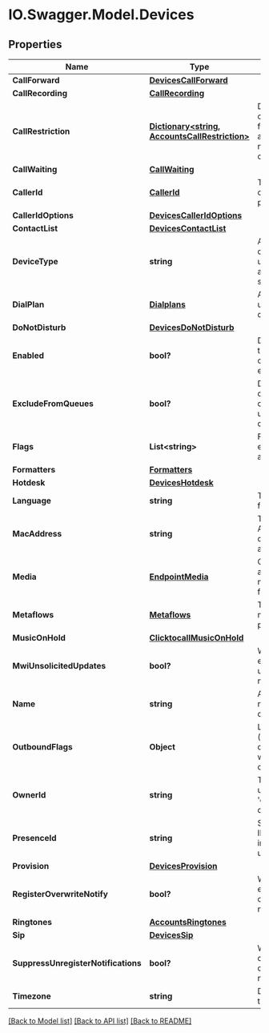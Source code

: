 # IO.Swagger.Model.Devices
## Properties

Name | Type | Description | Notes
------------ | ------------- | ------------- | -------------
**CallForward** | [**DevicesCallForward**](DevicesCallForward.md) |  | [optional] 
**CallRecording** | [**CallRecording**](CallRecording.md) |  | [optional] 
**CallRestriction** | [**Dictionary&lt;string, AccountsCallRestriction&gt;**](AccountsCallRestriction.md) | Device level call restrictions for each available number classification | [optional] 
**CallWaiting** | [**CallWaiting**](CallWaiting.md) |  | [optional] 
**CallerId** | [**CallerId**](CallerId.md) | The device caller ID parameters | [optional] 
**CallerIdOptions** | [**DevicesCallerIdOptions**](DevicesCallerIdOptions.md) |  | [optional] 
**ContactList** | [**DevicesContactList**](DevicesContactList.md) |  | [optional] 
**DeviceType** | **string** | Arbitrary device type used by the UI and billing system | [optional] 
**DialPlan** | [**Dialplans**](Dialplans.md) | A list of rules used to modify dialed numbers | [optional] 
**DoNotDisturb** | [**DevicesDoNotDisturb**](DevicesDoNotDisturb.md) |  | [optional] 
**Enabled** | **bool?** | Determines if the device is currently enabled | [optional] [default to true]
**ExcludeFromQueues** | **bool?** | Do not ring this device when calling user/agent in queue | [optional] [default to false]
**Flags** | **List&lt;string&gt;** | Flags set by external applications | [optional] 
**Formatters** | [**Formatters**](Formatters.md) |  | [optional] 
**Hotdesk** | [**DevicesHotdesk**](DevicesHotdesk.md) |  | [optional] 
**Language** | **string** | The language for the device | [optional] 
**MacAddress** | **string** | The MAC Address of the device (if applicable) | [optional] 
**Media** | [**EndpointMedia**](EndpointMedia.md) | Configure audio/video/etc media options for this device | [optional] 
**Metaflows** | [**Metaflows**](Metaflows.md) | The device metaflow parameters | [optional] 
**MusicOnHold** | [**ClicktocallMusicOnHold**](ClicktocallMusicOnHold.md) |  | [optional] 
**MwiUnsolicitedUpdates** | **bool?** | When true enables unsolicited mwi notifications | [optional] [default to true]
**Name** | **string** | A friendly name for the device | 
**OutboundFlags** | **Object** | List of flags (features) this device requires when making outbound calls | [optional] 
**OwnerId** | **string** | The ID of the user object that &#39;owns&#39; the device | [optional] 
**PresenceId** | **string** | Static presence ID (used instead of SIP username) | [optional] 
**Provision** | [**DevicesProvision**](DevicesProvision.md) |  | [optional] 
**RegisterOverwriteNotify** | **bool?** | When true enables overwrite notifications | [optional] [default to false]
**Ringtones** | [**AccountsRingtones**](AccountsRingtones.md) |  | [optional] 
**Sip** | [**DevicesSip**](DevicesSip.md) |  | [optional] 
**SuppressUnregisterNotifications** | **bool?** | When true disables deregister notifications | [optional] [default to false]
**Timezone** | **string** | Device&#39;s timezone | [optional] 

[[Back to Model list]](../README.md#documentation-for-models) [[Back to API list]](../README.md#documentation-for-api-endpoints) [[Back to README]](../README.md)

